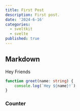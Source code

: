 ```yaml
---
title: First Post
description: First post.
date: '2024-6-16'
categories:
  - sveltkit
  - svelte
published: true
---
```


<script>
  import Counter from './counter.svelte'
</script>

## Markdown

Hey Friends

```ts
function greet(name: string) {
	console.log(`Hey ${name}!`)
}
```

### Counter
<Counter/>